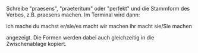 Schreibe "praesens", "praeteritum" oder "perfekt" und die Stammform des Verbes, z.B. praesens machen. Im Terminal wird dann:

ich mache
du machst
er/sie/es macht
wir machen
ihr macht
sie/Sie machen

angezeigt. Die Formen werden dabei auch gleichzeitig in die Zwischenablage kopiert.



